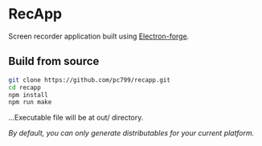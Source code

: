 # RecApp
Screen recorder application built using [Electron-forge](https://github.com/electron-userland/electron-forge).

## Build from source

```bash
git clone https://github.com/pc799/recapp.git
cd recapp
npm install
npm run make
```
...Executable file will be at out/ directory.

*By default, you can only generate distributables for your current platform.*
